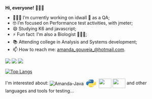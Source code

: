   **Hi, everyone!** 🙋🏽‍♀️


- 👩🏼‍💻 I’m currently working on idwall 💜 as a QA;
- 🤓 I’m focused on Performance test activities, with jmeter;
- 😄 Studying K6 and javascript;
- ⚡ Fun fact: I'm also a Biologist 👩🏼‍🔬;
- 📚 Attending college in Analysis and Systems development;
- 📫 How to reach me: amanda_gouveia_@hotmail.com.


 <a href="https://instagram.com/mandagouveia" target="_blank"><img src="https://img.shields.io/badge/-Instagram-%23E4405F?style=for-the-badge&logo=instagram&logoColor=white" target="_blank"></a>
  <a href="https://linkedin.com/in/amanda-gouveia-a6758a91/" target="_blank"><img src="https://img.shields.io/badge/LinkedIn-0077B5?style=for-the-badge&logo=linkedin&logoColor=white"></a>
  <a href="mailto:amanda_gouveia_@hotmail.com" target="_blank"><img src="https://img.shields.io/badge/Microsoft_Outlook-0078D4?style=for-the-badge&logo=microsoft-outlook&logoColor=white"></a>

[![Top Langs](https://github-readme-stats.vercel.app/api/top-langs/?username=mandagouveia&layout=compact&theme=onedark)](https://github.com/mandagouveia/github-readme-stats)

I'm interested about:
 <img align="center" alt="Amanda-Java" height="30" width="40" src="https://cdn.jsdelivr.net/gh/devicons/devicon/icons/java/java-original.svg" />
 <img align="center" alt="Rafa-Python" height="30" width="40" src="https://raw.githubusercontent.com/devicons/devicon/master/icons/python/python-original.svg">
 <img align="center"  height="30" width="40" src="https://cdn.jsdelivr.net/gh/devicons/devicon/icons/cucumber/cucumber-plain.svg" />
 <img align="center"  height="30" width="40" src="https://cdn.jsdelivr.net/gh/devicons/devicon/icons/ruby/ruby-plain.svg" /> and other languages and tools for testing...
